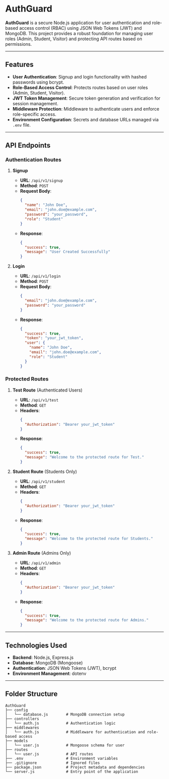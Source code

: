 # AuthGuard

**AuthGuard** is a secure Node.js application for user authentication and role-based access control (RBAC) using JSON Web Tokens (JWT) and MongoDB. This project provides a robust foundation for managing user roles (Admin, Student, Visitor) and protecting API routes based on permissions.

---

## Features

- **User Authentication**: Signup and login functionality with hashed passwords using bcrypt.
- **Role-Based Access Control**: Protects routes based on user roles (Admin, Student, Visitor).
- **JWT Token Management**: Secure token generation and verification for session management.
- **Middleware Protection**: Middleware to authenticate users and enforce role-specific access.
- **Environment Configuration**: Secrets and database URLs managed via `.env` file.

---

## API Endpoints

### **Authentication Routes**

1. **Signup**
   - **URL**: `/api/v1/signup`
   - **Method**: `POST`
   - **Request Body**:
     ```json
     {
       "name": "John Doe",
       "email": "john.doe@example.com",
       "password": "your_password",
       "role": "Student"
     }
     ```
   - **Response**:
     ```json
     {
       "success": true,
       "message": "User Created Successfully"
     }
     ```

2. **Login**
   - **URL**: `/api/v1/login`
   - **Method**: `POST`
   - **Request Body**:
     ```json
     {
       "email": "john.doe@example.com",
       "password": "your_password"
     }
     ```
   - **Response**:
     ```json
     {
       "success": true,
       "token": "your_jwt_token",
       "user": {
         "name": "John Doe",
         "email": "john.doe@example.com",
         "role": "Student"
       }
     }
     ```

### **Protected Routes**

1. **Test Route** (Authenticated Users)
   - **URL**: `/api/v1/test`
   - **Method**: `GET`
   - **Headers**:
     ```json
     {
       "Authorization": "Bearer your_jwt_token"
     }
     ```
   - **Response**:
     ```json
     {
       "success": true,
       "message": "Welcome to the protected route for Test."
     }
     ```

2. **Student Route** (Students Only)
   - **URL**: `/api/v1/student`
   - **Method**: `GET`
   - **Headers**:
     ```json
     {
       "Authorization": "Bearer your_jwt_token"
     }
     ```
   - **Response**:
     ```json
     {
       "success": true,
       "message": "Welcome to the protected route for Students."
     }
     ```

3. **Admin Route** (Admins Only)
   - **URL**: `/api/v1/admin`
   - **Method**: `GET`
   - **Headers**:
     ```json
     {
       "Authorization": "Bearer your_jwt_token"
     }
     ```
   - **Response**:
     ```json
     {
       "success": true,
       "message": "Welcome to the protected route for Admins."
     }
     ```

---

## Technologies Used

- **Backend**: Node.js, Express.js
- **Database**: MongoDB (Mongoose)
- **Authentication**: JSON Web Tokens (JWT), bcrypt
- **Environment Management**: dotenv

---

## Folder Structure

```
AuthGuard
├── config
│   └── database.js        # MongoDB connection setup
├── controllers
│   └── auth.js            # Authentication logic
├── middlewares
│   └── auth.js            # Middleware for authentication and role-based access
├── models
│   └── user.js            # Mongoose schema for user
├── routes
│   └── user.js            # API routes
├── .env                   # Environment variables
├── .gitignore             # Ignored files
├── package.json           # Project metadata and dependencies
└── server.js              # Entry point of the application
```
